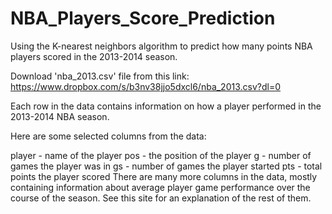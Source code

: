 # NBA_Players_Score_Prediction

 Using the K-nearest neighbors algorithm to predict how many points NBA players scored in the 2013-2014 season.
 
Download 'nba_2013.csv' file from this link: https://www.dropbox.com/s/b3nv38jjo5dxcl6/nba_2013.csv?dl=0

Each row in the data contains information on how a player performed in the 2013-2014 NBA season.

Here are some selected columns from the data:

player - name of the player
pos - the position of the player
g - number of games the player was in
gs - number of games the player started
pts - total points the player scored
There are many more columns in the data, mostly containing information about average player game performance over the course of the season.
See this site for an explanation of the rest of them.
